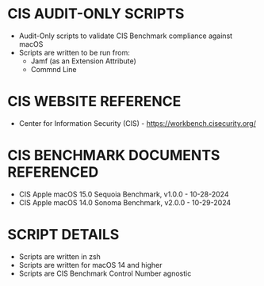 # CIS AUDIT-ONLY SCRIPTS
* Audit-Only scripts to validate CIS Benchmark compliance against macOS
* Scripts are written to be run from:
  * Jamf (as an Extension Attribute)
  * Commnd Line

# CIS WEBSITE REFERENCE
* Center for Information Security (CIS) - https://workbench.cisecurity.org/

# CIS BENCHMARK DOCUMENTS REFERENCED
* CIS Apple macOS 15.0 Sequoia Benchmark, v1.0.0 - 10-28-2024
* CIS Apple macOS 14.0 Sonoma Benchmark, v2.0.0 - 10-29-2024

# SCRIPT DETAILS
* Scripts are written in zsh
* Scripts are written for macOS 14 and higher
* Scripts are CIS Benchmark Control Number agnostic
